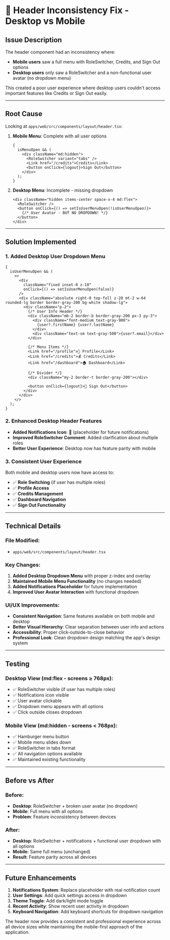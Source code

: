 # 🔧 **Header Inconsistency Fix - Desktop vs Mobile**

## **Issue Description**

The header component had an inconsistency where:

- **Mobile users** saw a full menu with RoleSwitcher, Credits, and Sign Out options
- **Desktop users** only saw a RoleSwitcher and a non-functional user avatar (no dropdown menu)

This created a poor user experience where desktop users couldn't access important features like Credits or Sign Out easily.

---

## **Root Cause**

Looking at `apps/web/src/components/layout/header.tsx`:

1. **Mobile Menu**: Complete with all user options

   ```tsx
   {
     isMenuOpen && (
       <div className="md:hidden">
         <RoleSwitcher variant="tabs" />
         <Link href="/credits">Credits</Link>
         <button onClick={logout}>Sign Out</button>
       </div>
     );
   }
   ```

2. **Desktop Menu**: Incomplete - missing dropdown
   ```tsx
   <div className="hidden items-center space-x-4 md:flex">
     <RoleSwitcher />
     <button onClick={() => setIsUserMenuOpen(!isUserMenuOpen)}>
       {/* User Avatar - BUT NO DROPDOWN! */}
     </button>
   </div>
   ```

---

## **Solution Implemented**

### **1. Added Desktop User Dropdown Menu**

```tsx
{
  isUserMenuOpen && (
    <>
      <div
        className="fixed inset-0 z-10"
        onClick={() => setIsUserMenuOpen(false)}
      />
      <div className="absolute right-0 top-full z-20 mt-2 w-64 rounded-lg border border-gray-200 bg-white shadow-lg">
        <div className="p-2">
          {/* User Info Header */}
          <div className="mb-2 border-b border-gray-200 px-3 py-3">
            <div className="font-medium text-gray-900">
              {user?.firstName} {user?.lastName}
            </div>
            <div className="text-sm text-gray-500">{user?.email}</div>
          </div>

          {/* Menu Items */}
          <Link href="/profile">👤 Profile</Link>
          <Link href="/credits">💰 Credits</Link>
          <Link href="/dashboard">🏠 Dashboard</Link>

          {/* Divider */}
          <div className="my-2 border-t border-gray-200"></div>

          <button onClick={logout}>🚪 Sign Out</button>
        </div>
      </div>
    </>
  );
}
```

### **2. Enhanced Desktop Header Features**

- **Added Notifications Icon**: 🔔 (placeholder for future notifications)
- **Improved RoleSwitcher Comment**: Added clarification about multiple roles
- **Better User Experience**: Desktop now has feature parity with mobile

### **3. Consistent User Experience**

Both mobile and desktop users now have access to:

- ✅ **Role Switching** (if user has multiple roles)
- ✅ **Profile Access**
- ✅ **Credits Management**
- ✅ **Dashboard Navigation**
- ✅ **Sign Out Functionality**

---

## **Technical Details**

### **File Modified:**

- `apps/web/src/components/layout/header.tsx`

### **Key Changes:**

1. **Added Desktop Dropdown Menu** with proper z-index and overlay
2. **Maintained Mobile Menu Functionality** (no changes needed)
3. **Added Notifications Placeholder** for future implementation
4. **Improved User Avatar Interaction** with functional dropdown

### **UI/UX Improvements:**

- **Consistent Navigation**: Same features available on both mobile and desktop
- **Better Visual Hierarchy**: Clear separation between user info and actions
- **Accessibility**: Proper click-outside-to-close behavior
- **Professional Look**: Clean dropdown design matching the app's design system

---

## **Testing**

### **Desktop View (md:flex - screens ≥ 768px):**

- ✅ RoleSwitcher visible (if user has multiple roles)
- ✅ Notifications icon visible
- ✅ User avatar clickable
- ✅ Dropdown menu appears with all options
- ✅ Click outside closes dropdown

### **Mobile View (md:hidden - screens < 768px):**

- ✅ Hamburger menu button
- ✅ Mobile menu slides down
- ✅ RoleSwitcher in tabs format
- ✅ All navigation options available
- ✅ Maintained existing functionality

---

## **Before vs After**

### **Before:**

- **Desktop**: RoleSwitcher + broken user avatar (no dropdown)
- **Mobile**: Full menu with all options
- **Problem**: Feature inconsistency between devices

### **After:**

- **Desktop**: RoleSwitcher + notifications + functional user dropdown with all options
- **Mobile**: Same full menu (unchanged)
- **Result**: Feature parity across all devices

---

## **Future Enhancements**

1. **Notifications System**: Replace placeholder with real notification count
2. **User Settings**: Add quick settings access in dropdown
3. **Theme Toggle**: Add dark/light mode toggle
4. **Recent Activity**: Show recent user activity in dropdown
5. **Keyboard Navigation**: Add keyboard shortcuts for dropdown navigation

The header now provides a consistent and professional experience across all device sizes while maintaining the mobile-first approach of the application.
